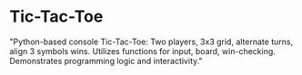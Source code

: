# Tic-Tac-Toe
"Python-based console Tic-Tac-Toe: Two players, 3x3 grid, alternate turns, align 3 symbols wins. Utilizes functions for input, board, win-checking. Demonstrates programming logic and interactivity."
